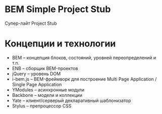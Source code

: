 # BEM Simple Project Stub
Супер-лайт Project Stub

# Концепции и технологии
* BEM – концепция блоков, состояний, уровней переопределений и т.п.
* ENB – сборщик BEM-проектов
* jQuery – уровень DOM
* i-bem.js – BEM-фреймворк для построение Multi Page Application / Single Page Application
* YModules – асинхронные модули
* Backbone – модели и коллекции
* Yate – клиент/серверый декларативный шаблонизатор
* Stylus – препроцессор CSS

